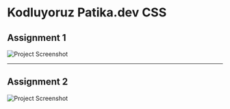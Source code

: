 # Kodluyoruz Patika.dev CSS

## Assignment 1

![Project Screenshot](ödev-1/img/screenshot.png)

---

## Assignment 2

![Project Screenshot](ödev-2/icons/project.png)
